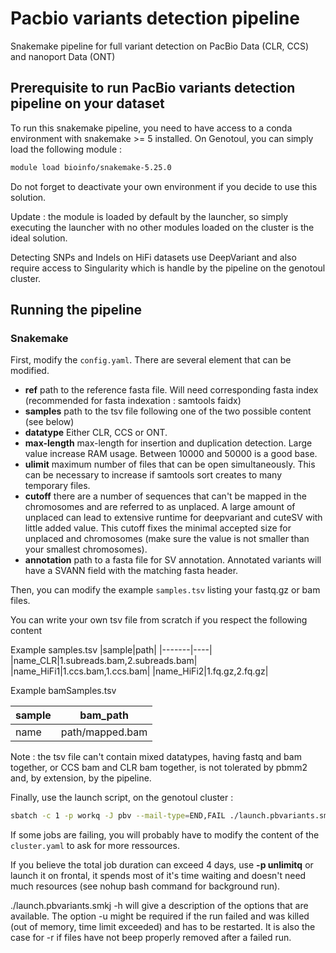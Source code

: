# Pacbio variants detection pipeline

Snakemake pipeline for full variant detection on PacBio Data (CLR, CCS) and nanoport Data (ONT)

## Prerequisite to run PacBio variants detection pipeline on your dataset

To run this snakemake pipeline, you need to have access to a conda environment with snakemake >= 5 installed.
On Genotoul, you can simply load the following module :

```bash
module load bioinfo/snakemake-5.25.0
```

Do not forget to deactivate your own environment if you decide to use this solution.

Update : the module is loaded by default by the launcher, so simply executing the launcher with no other modules loaded on the cluster is the ideal solution.

Detecting SNPs and Indels on HiFi datasets use DeepVariant and also require access to Singularity which is handle by the pipeline on the genotoul cluster.

## Running the pipeline

### Snakemake

First, modify the ```config.yaml```. There are several element that can be modified.

- **ref** path to the reference fasta file. Will need corresponding fasta index (recommended for fasta indexation : samtools faidx)
- **samples** path to the tsv file following one of the two possible content (see below)
- **datatype** Either CLR, CCS or ONT.
- **max-length** max-length for insertion and duplication detection. Large value increase RAM usage. Between 10000 and 50000 is a good base.
- **ulimit** maximum number of files that can be open simultaneously. This can be necessary to increase if samtools sort creates to many temporary files.
- **cutoff** there are a number of sequences that can't be mapped in the chromosomes and are referred to as unplaced. A large amount of unplaced can lead to extensive runtime for deepvariant and cuteSV with little added value. This cutoff fixes the minimal accepted size for unplaced and chromosomes (make sure the value is not smaller than your smallest chromosomes).
- **annotation** path to a fasta file for SV annotation. Annotated variants will have a SVANN field with the matching fasta header.


Then, you can modify the example ```samples.tsv``` listing your fastq.gz or bam files.

You can write your own tsv file from scratch if you respect the following content

Example samples.tsv
|sample|path|
|-------|----|
|name_CLR|1.subreads.bam,2.subreads.bam|
|name_HiFi1|1.ccs.bam,1.ccs.bam|
|name_HiFi2|1.fq.gz,2.fq.gz|

Example bamSamples.tsv

|sample|bam_path|
|-------|----|
|name|path/mapped.bam|

Note : the tsv file can't contain mixed datatypes, having fastq and bam together, or CCS bam and CLR bam together, is not tolerated by pbmm2 and, by extension, by the pipeline.



Finally, use the launch script, on the genotoul cluster :

```bash
sbatch -c 1 -p workq -J pbv --mail-type=END,FAIL ./launch.pbvariants.smkj
```

If some jobs are failing, you will probably have to modify the content of the ```cluster.yaml``` to ask for more ressources.

If you believe the total job duration can exceed 4 days, use **-p unlimitq** or launch it on frontal, it spends most of it's time waiting and doesn't need much resources (see nohup bash command for background run).

./launch.pbvariants.smkj -h will give a description of the options that are available. The option -u might be required if the run failed and was killed (out of memory, time limit exceeded) and has to be restarted. It is also the case for -r if files have not beep properly removed after a failed run.
